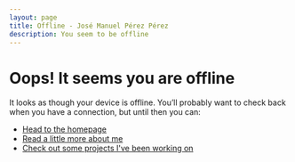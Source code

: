 ```yaml
---
layout: page
title: Offline - José Manuel Pérez Pérez
description: You seem to be offline
---
```


# Oops! It seems you are offline

It looks as though your device is offline. You’ll probably want to check back when you have a connection, but until then you can:

- [Head to the homepage](/)
- [Read a little more about me](/about-me/)
- [Check out some projects I've been working on](/projects/)
